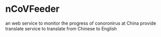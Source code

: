 # nCoVFeeder
an web service to monitor the progress of conoronirus at China
provide translate service to translate from Chinese to English 
